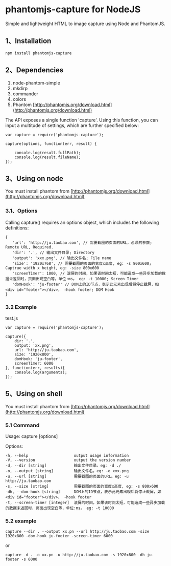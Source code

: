 # phantomjs-capture for NodeJS

Simple and lightweight HTML to image capture using Node and PhantomJS.

## 1、Installation

```
npm install phantomjs-capture
```

## 2、Dependencies

1. node-phantom-simple
2. mkdirp
3. commander
4. colors
5. Phantom [http://phantomjs.org/download.html](http://phantomjs.org/download.html)


The API exposes a single function 'capture'. Using this function, you can input a multitude of settings, which are further specified below:

```
var capture = require('phantomjs-capture');

capture(options, function(err, result) {

    console.log(result.fullPath);
    console.log(result.fileName);
});

```

## 3、Using on node

You must install phantom from [http://phantomjs.org/download.html](http://phantomjs.org/download.html)

### 3.1、Options

Calling capture() requires an options object, which includes the following definitions:

```
{
   'url': 'http://ju.taobao.com', // 需要截图的页面的URL，必须的参数; Remote URL, Required.
   'dir': '.', // 输出文件目录; Directory
   'output': 'xxx.png', // 输出文件名; File name
   'size': '1920x768', // 需要截图的页面的宽度x高度, eg: -s 800x600; Captrue width x height, eg: -size 800x600
   'screenTimer': 1000, // 滚屏的时间，如果该时间太短，可能造成一些异步加载的数据未返回时，页面出现空白等，单位:ms。 eg: -t 10000; Screen Timer
   'domHook': 'ju-footer' // DOM上的ID节点，表示此元素出现后将停止截屏，如 <div id="footer"></div>， -hook footer; DOM Hook
}
```
### 3.2 Example

test.js 

```
var capture = require('phantomjs-capture');

capture({
    dir: '.',
    output: 'xx.png',
    url: 'http://ju.taobao.com',
    size: '1920x800',
    domHook: 'ju-footer',
    screenTimer: 6000
}, function(err, results){
    console.log(arguments);
});
```

## 5、Using on shell

You must install phantom from [http://phantomjs.org/download.html](http://phantomjs.org/download.html)

### 5.1 Command

  Usage: capture [options]

  Options:

    -h, --help                    output usage information
    -V, --version                 output the version number
    -d, --dir [string]            输出文件目录。eg: -d ./
    -o, --output [string]         输出文件名。eg: -o xxx.png
    -u, --url [string]            需要截图的页面的URL。eg: -u http://ju.taobao.com
    -s, --size [string]           需要截图的页面的宽度x高度, eg: -s 800x600
    -dh, --dom-hook [string]      DOM上的ID节点，表示此元素出现后将停止截屏，如 <div id="footer"></div>， -hook footer
    -t, --screen-timer [integer]  滚屏的时间，如果该时间太短，可能造成一些异步加载的数据未返回时，页面出现空白等，单位:ms。 eg: -t 10000
    
### 5.2 example

```
capture --dir . --output xx.pn --url http://ju.taobao.com -size 1920x800 -dom-hook ju-footer -screen-timer 6000
```

or

```
capture -d . -o xx.pn -u http://ju.taobao.com -s 1920x800 -dh ju-footer -s 6000
```
